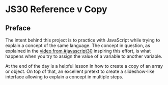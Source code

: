 # JS30 Reference v Copy

<!-- Proud result live [right here on codepen]() -->

## Preface

The intent behind this project is to practice with JavaScript while trying to explain a concept of the same language. The concept in question, as explained in the [video from #javascript30](https://youtu.be/YnfwDQ5XYF4) inspiring this effort, is what happens when you try to assign the value of a variable to another variable.

At the end of the day is a helpful lesson in how to create a copy of an array or object. On top of that, an excellent pretext to create a slideshow-like interface allowing to explain a concept in multiple steps.
